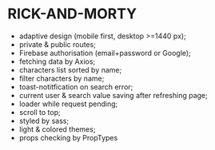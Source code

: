 # RICK-AND-MORTY

- adaptive design (mobile first, desktop >=1440 px);
- private & public routes;
- Firebase authorisation (email+password or Google);
- fetching data by Axios;
- characters list sorted by name;
- filter characters by name;
- toast-notitfication on search error;
- current user & search value saving after refreshing page;
- loader while request pending;
- scroll to top;
- styled by sass;
- light & colored themes;
- props checking by PropTypes
